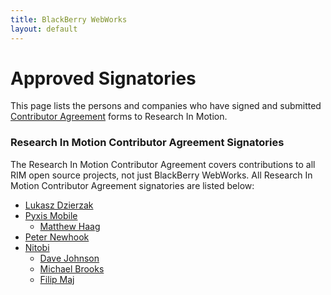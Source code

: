 ```yaml
---
title: BlackBerry WebWorks
layout: default
---
```


# Approved Signatories

This page lists the persons and companies who have signed and submitted [Contributor Agreement](howToContribute.html) forms to Research In Motion.

### Research In Motion Contributor Agreement Signatories
The Research In Motion Contributor Agreement covers contributions to all RIM open source projects, not just BlackBerry WebWorks. All Research In Motion Contributor Agreement signatories are listed below:

* [Lukasz Dzierzak](https://github.com/ddluk)
* [Pyxis Mobile](http://pyxismobile.com/)
  * [Matthew Haag](https://github.com/Muerl)
* [Peter Newhook](https://github.com/pnewhook)
* [Nitobi](http://www.nitobi.com/)
  * [Dave Johnson](https://github.com/davejohnson)
  * [Michael Brooks](https://github.com/mwbrooks)
  * [Filip Maj](https://github.com/filmaj)
